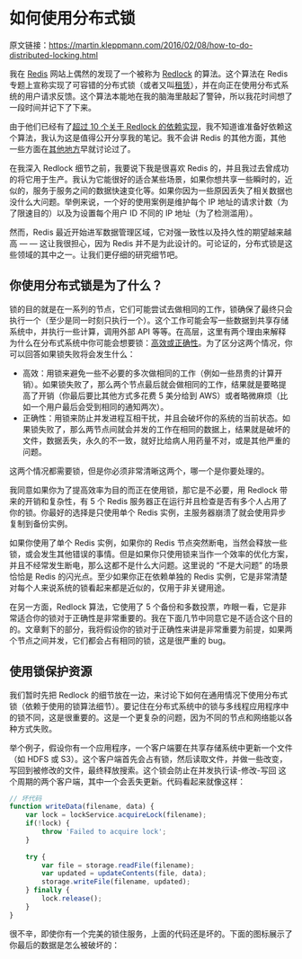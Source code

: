 # 如何使用分布式锁

原文链接：https://martin.kleppmann.com/2016/02/08/how-to-do-distributed-locking.html

我在 [Redis](http://redis.io/) 网站上偶然的发现了一个被称为 [Redlock](http://redis.io/topics/distlock) 的算法。这个算法在 Redis 专题上宣称实现了可容错的分布式锁（或者又叫[租赁](https://pdfs.semanticscholar.org/a25e/ee836dbd2a5ae680f835309a484c9f39ae4e.pdf)），并在向正在使用分布式系统的用户请求反馈。这个算法本能地在我的脑海里敲起了警钟，所以我花时间想了一段时间并记下了下来。

由于他们已经有了[超过 10 个关于 Redlock 的依赖实现](http://redis.io/topics/distlock)，我不知道谁准备好依赖这个算法，我认为这是值得公开分享我的笔记。我不会讲 Redis 的其他方面，其他一些方面在[其他地方](https://aphyr.com/tags/Redis)早就讨论过了。

在我深入 Redlock 细节之前，我要说下我是很喜欢 Redis 的，并且我过去曾成功的将它用于生产。我认为它能很好的适合某些场景，如果你想共享一些瞬时的，近似的，服务于服务之间的数据快速变化等。如果你因为一些原因丢失了相关数据也没什么大问题。举例来说，一个好的使用案例是维护每个 IP 地址的请求计数（为了限速目的）以及为设置每个用户 ID 不同的 IP 地址（为了检测滥用）。

然而，Redis 最近开始进军数据管理区域，它对强一致性以及持久性的期望越来越高 — — 这让我很担心，因为 Redis 并不是为此设计的。可论证的，分布式锁是这些领域的其中之一。让我们更仔细的研究细节吧。

## 你使用分布式锁是为了什么？

锁的目的就是在一系列的节点，它们可能尝试去做相同的工作，锁确保了最终只会执行一个（至少是同一时刻只执行一个）。这个工作可能会写一些数据到共享存储系统中，并执行一些计算，调用外部 API 等等。在高层，这里有两个理由来解释为什么在分布式系统中你可能会想要锁：[高效或正确性](http://research.google.com/archive/chubby.html)。为了区分这两个情况，你可以回答如果锁失败将会发生什么：

- 高效：用锁来避免一些不必要的多次做相同的工作（例如一些昂贵的计算开销）。如果锁失败了，那么两个节点最后就会做相同的工作，结果就是要略提高了开销（你最后要比其他方式多花费 5 美分给到 AWS）或者略微麻烦（比如一个用户最后会受到相同的通知两次）。
- 正确性：用锁来防止并发进程互相干扰，并且会破坏你的系统的当前状态。如果锁失败了，那么两节点间就会并发的工作在相同的数据上，结果就是破坏的文件，数据丢失，永久的不一致，就好比给病人用药量不对，或是其他严重的问题。

这两个情况都需要锁，但是你必须非常清晰这两个，哪一个是你要处理的。

我同意如果你为了提高效率为目的而正在使用锁，那它是不必要，用 Redlock 带来的开销和复杂性，有 5 个 Redis 服务器正在运行并且检查是否有多个人占用了你的锁。你最好的选择是只使用单个 Redis 实例，主服务器崩溃了就会使用异步复制到备份实例。

如果你使用了单个 Redis 实例，如果你的 Redis 节点突然断电，当然会释放一些锁，或会发生其他错误的事情。但是如果你只使用锁来当作一个效率的优化方案，并且不经常发生断电，那么这都不是什么大问题。这里说的 “不是大问题” 的场景恰恰是 Redis 的闪光点。至少如果你正在依赖单独的 Redis 实例，它是非常清楚对每个人来说系统的锁看起来都是近似的，仅用于非关键用途。

在另一方面，Redlock 算法，它使用了 5 个备份和多数投票，咋眼一看，它是非常适合你的锁对于正确性是非常重要的。我在下面几节中同意它是不适合这个目的的。文章剩下的部分，我将假设你的锁对于正确性来讲是非常重要为前提，如果两个节点之间并发，它们都会占有相同的锁，这是很严重的 bug。

## 使用锁保护资源

我们暂时先把 Redlock 的细节放在一边，来讨论下如何在通用情况下使用分布式锁（依赖于使用的锁算法细节）。要记住在分布式系统中的锁与多线程应用程序中的锁不同，这是很重要的。这是一个更复杂的问题，因为不同的节点和网络能以各种方式失败。

举个例子，假设你有一个应用程序，一个客户端要在共享存储系统中更新一个文件（如 HDFS 或 S3）。这个客户端首先会占有锁，然后读取文件，并做一些改变，写回到被修改的文件，最终释放搜索。这个锁会防止在并发执行读-修改-写回 这个周期的两个客户端，其中一个会丢失更新。代码看起来就像这样：

```js
// 坏代码
function writeData(filename, data) {
    var lock = lockService.acquireLock(filename);
    if(!lock) {
        throw 'Failed to acquire lock';
    }
    
    try {
        var file = storage.readFile(filename);
        var updated = updateContents(file, data);
        storage.writeFile(filename, updated);
    } finally {
        lock.release();
    }
}
```

很不辛，即使你有一个完美的锁住服务，上面的代码还是坏的。下面的图标展示了你最后的数据是怎么被破坏的：